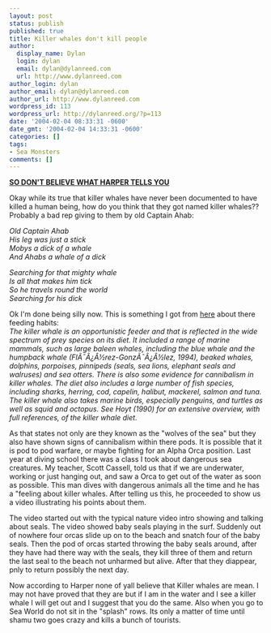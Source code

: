 ```yaml
---
layout: post
status: publish
published: true
title: Killer whales don't kill people
author:
  display_name: Dylan
  login: dylan
  email: dylan@dylanreed.com
  url: http://www.dylanreed.com
author_login: dylan
author_email: dylan@dylanreed.com
author_url: http://www.dylanreed.com
wordpress_id: 113
wordpress_url: http://dylanreed.org/?p=113
date: '2004-02-04 08:33:31 -0600'
date_gmt: '2004-02-04 14:33:31 -0600'
categories: []
tags:
- Sea Monsters
comments: []
---
```

<p><strong><u>SO DON'T BELIEVE WHAT HARPER TELLS YOU</u></strong></p>
<p>Okay while its true that killer whales have never been documented to have killed a human being, how do you think that they got named killer whales?? Probably a bad rep giving to them by old Captain Ahab:</p>
<p><em>         Old Captain Ahab<br />
His leg was just a stick<br />
Mobys a dick of a whale<br />
And Ahabs a whale of a dick</em></p>
<p><em>         Searching for that mighty whale<br />
Is all that makes him tick<br />
So he travels round the world<br />
Searching for his dick</em></p>
<p>Ok I'm done being silly now. This is something I got from <a href="http://ourworld.compuserve.com/homepages/jaap/orcinus.htm" target="_blank">here</a> about there feeding habits:<br />
<em>   The killer whale is an opportunistic feeder and that is reflected in the wide spectrum of prey species on its diet. It included a range of marine mammals, such as large baleen whales, including the blue whale and the humpback whale (Fl&Atilde;&macr;&Acirc;&iquest;&Acirc;&frac12;rez-Gonz&Atilde;&macr;&Acirc;&iquest;&Acirc;&frac12;lez, 1994), beaked whales, dolphins, porpoises, pinnipeds (seals, sea lions, elephant seals and walruses) and sea otters. There is also some evidence for cannibalism in killer whales. The diet also includes a large number of fish species, including sharks, herring, cod, capelin, halibut, mackerel, salmon and tuna. The killer whale also takes marine birds, especially penguins, and turtles as well as squid and octopus. See Hoyt (1990) for an extensive overview, with full references, of the killer whale diet.</em></p>
<p>As that states not only are they known as the "wolves of the sea" but they also have shown signs of cannibalism within there pods. It is possible that it is pod to pod warfare, or maybe fighting for an Alpha Orca position. Last year at  diving school there was a class I took about dangerous sea creatures. My teacher, Scott Cassell, told us that if we are underwater, working or just hanging out, and saw a Orca to get out of the water as soon as possible. This man dives with dangerous animals all the time and he has a "feeling about killer whales. After telling us this, he proceeded to show us a video illustrating his points about them.</p>
<p>The video started out with the typical nature video intro showing and talking about seals. The video showed baby seals playing in the surf. Suddenly out of nowhere four orcas slide up on to the beach and snatch four of the baby seals. Then the pod of orcas started throwing the baby seals around, after they have had there way with the seals, they kill three of them and return the last seal to the beach not unharmed but alive. After that they diappear, pnly to return possibly the next day.</p>
<p>Now according to Harper none of yall believe that Killer whales are mean. I may not have proved that they are but if I am in the water and I see a killer whale I will get out and I suggest that you do the same. Also when you go to Sea World do not sit in the "splash" rows. Its only a matter of time until shamu two goes crazy and kills a bunch of tourists.</p>
